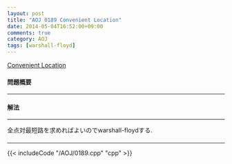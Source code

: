 ```yaml
---
layout: post
title: "AOJ 0189 Convenient Location"
date: 2014-05-04T16:52:00+09:00
comments: true
category: AOJ
tags: [warshall-floyd]
---
```


[Convenient Location](http://judge.u-aizu.ac.jp/onlinejudge/description.jsp?id=0189)

#### 問題概要

****

#### 解法

****

全点対最短路を求めればよいのでwarshall-floydする.

#### 

****

{{< includeCode "/AOJ/0189.cpp" "cpp" >}}

